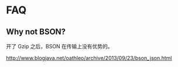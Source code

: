 # FAQ

## Why not BSON?

开了 Gzip 之后，BSON 在传输上没有优势的。

http://www.blogjava.net/oathleo/archive/2013/09/23/bson_json.html
